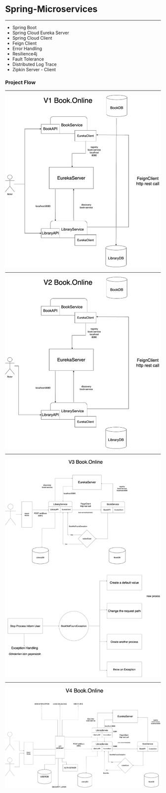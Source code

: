 # Spring-Microservices
***
- Spring Boot
- Spring Cloud Eureka Server
- Spring Cloud Client
- Feign Client
- Error Handling
- Resilience4j 
- Fault Tolerance
- Distributed Log Trace
- Zipkin Server - Client


### Project Flow
***
![v1BookOnline](./res/V1BookOnline.png)
***
![v2BookOnline](./res/V2BookOnline.png)
***
![v3BookOnline](./res/V3BookOnline.png)
***
![v4BookOnline](./res/V4BookOnline.png)